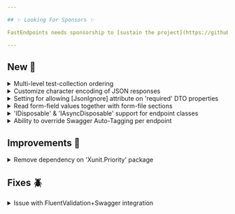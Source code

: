 ```yaml
---

## ✨ Looking For Sponsors ✨

FastEndpoints needs sponsorship to [sustain the project](https://github.com/FastEndpoints/FastEndpoints/issues/449). Please help out if you can.

---
```


[//]: # (<details><summary>title text</summary></details>)

## New 🎉

<details><summary>Multi-level test-collection ordering</summary>

Tests can now be ordered by prioritizing test-collections, test-classes in those collections as well as tests within the classes for fully controlling the order of test execution when test-collections are involved. [See here](https://fast-endpoints.com/docs/integration-unit-testing#ordering-tests-in-collections) for a usage example.

</details>

<details><summary>Customize character encoding of JSON responses</summary>

A new config setting has been added for customizing the charset of JSON responses. `utf-8` is used by default. can be set to `null` for disabling the automatic appending of the charset to the `Content-Type` header of responses.

```csharp
app.UseFastEndpoints(c => c.Serializer.CharacterEncoding = "utf-8")
```

</details>

<details><summary>Setting for allowing [JsonIgnore] attribute on 'required' DTO properties</summary>

STJ typically [does not allow](https://github.com/dotnet/runtime/issues/82879) `required` properties to be annotated with `[JsonIgnore]` attribute. The following doesn't work out of the box:

```csharp
public class MyRequest
{
    [JsonIgnore]
    public required string Id { get; init; }
}
```

The following setting is now enabled by default allowing you to annotate `required` properties with `[JsonIgnore]`:

```csharp
app.UseFastEndpoints(c => c.Serializer.EnableJsonIgnoreAttributeOnRequiredProperties = true)
```

It's necessary to decorate `required` properties with `[JsonIgnore]` in situations where the same property is bound from multiple sources.

</details>

<details><summary>Read form-field values together with form-file sections</summary>

A new method has been added to conveniently read regular form-field values when they come in with multi-part form data requests while [buffering is turned off](https://fast-endpoints.com/docs/file-handling#handling-large-file-uploads).

```csharp
await foreach (var sec in FormMultipartSectionsAsync(ct))
{
    //reading the value of a form field
    if (sec.IsFormSection && sec.FormSection.Name == "formFieldName")
    {
        var formFieldValue = await sec.FormSection.GetValueAsync(ct);
    }

    //obtaining the stream of a file
    if (sec.IsFileSection && sec.FileSection.Name == "fileFieldName")
    {
        var fileStream = sec.FileSection.FileStream;
    }
}
```

</details>

<details><summary>'IDisposable' & 'IAsyncDisposable' support for endpoint classes</summary>

You can now implement either 'IDisposable' or 'IAsyncDisposable' interfaces on your Endpoint classes and the correct dispose method will be called once the endpoint completes sending the response.

</details>

<details><summary>Ability to override Swagger Auto-Tagging per endpoint</summary>

Previously you could only choose a single strategy for tagging/grouping endpoints with Swagger. You could either use the path segment based auto-tagging or you could turn it off and manually tag each endpoint yourself. Now you can have auto-tagging enabled and override the auto-tag value per endpoint when necessary like so:

```csharp
Description(x => x.AutoTagOverride("Overridden Tag Name"))
```

</details>

## Improvements 🚀

<details><summary>Remove dependency on 'Xunit.Priority' package</summary>

The 'Xunit.Priority' package is no longer necessary as we've implemented our own test-case-orderer. If you've been using test ordering with the `[Priority(n)]` attribute, all you need to do is get rid of any `using` statements that refer to `XUnit.Priority`.

</details>

## Fixes 🪲

<details><summary>Issue with FluentValidation+Swagger integration</summary>

When a child validator has no parameterless constructor, the FV+Swagger integration was not able to construct an instance of the child validator causing it to be ignored when generating the Swagger spec. Child validators will now be instantiated via FE's service resolver in the validation schema processor to mitigate this issue.

</details>

[//]: # (## Minor Breaking Changes ⚠️)